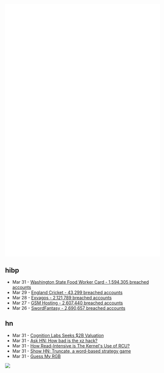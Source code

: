 ![Metrics](https://raw.githubusercontent.com/phixion/phixion/master/metrics.svg)

## hibp

<!--
for https://github.com/phixion/phixion/blob/main/.github/workflows/feeds.yml
-->
<!--START_SECTION:haveibeenpwnd-->
- Mar 31 - [Washington State Food Worker Card - 1,594,305 breached accounts](https://haveibeenpwned.com/PwnedWebsites#WashingtonStateFoodWorkerCard)
- Mar 29 - [England Cricket - 43,299 breached accounts](https://haveibeenpwned.com/PwnedWebsites#ECB)
- Mar 28 - [Exvagos - 2,121,789 breached accounts](https://haveibeenpwned.com/PwnedWebsites#Exvagos)
- Mar 27 - [GSM Hosting - 2,607,440 breached accounts](https://haveibeenpwned.com/PwnedWebsites#GSMHosting)
- Mar 26 - [SwordFantasy - 2,690,657 breached accounts](https://haveibeenpwned.com/PwnedWebsites#SwordFantasy)
<!--END_SECTION:haveibeenpwnd-->

## hn

<!--
for https://github.com/phixion/phixion/blob/main/.github/workflows/feeds.yml
-->
<!--START_SECTION:hn-->
- Mar 31 - [Cognition Labs Seeks $2B Valuation](https://www.wsj.com/tech/ai/a-peter-thiel-backed-ai-startup-cognition-labs-seeks-2-billion-valuation-998fa39d)
- Mar 31 - [Ask HN: How bad is the xz hack?](https://news.ycombinator.com/item?id=39883089)
- Mar 31 - [How Read-Intensive is The Kernel's Use of RCU?](https://paulmck.livejournal.com/67547.html)
- Mar 31 - [Show HN: Truncate, a word-based strategy game](https://truncate.town/)
- Mar 31 - [Guess My RGB](https://susam.net/myrgb.html)
<!--END_SECTION:hn-->

<!--
for https://yhype.me
-->
![](https://hit.yhype.me/github/profile?user_id=13013670)
